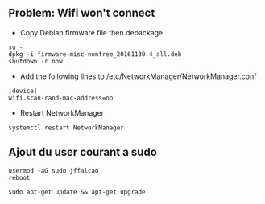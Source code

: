 ## Problem: Wifi won't connect

- Copy Debian firmware file then depackage

``` 
su -
dpkg -i firmware-misc-nonfree_20161130-4_all.deb 
shutdown -r now
```

- Add the following lines to /etc/NetworkManager/NetworkManager.conf

```
[device]
wifi.scan-rand-mac-address=no
```

- Restart NetworkManager

```
systemctl restart NetworkManager
```

## Ajout du user courant a sudo

```
usermod -aG sudo jffalcao
reboot

sudo apt-get update && apt-get upgrade
```

